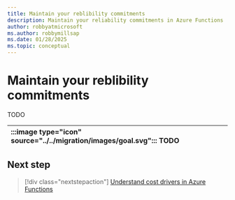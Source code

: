 ```yaml
---
title: Maintain your reblibility commitments
description: Maintain your reliability commitments in Azure Functions
author: robbyatmicrosoft
ms.author: robbymillsap
ms.date: 01/28/2025
ms.topic: conceptual
---
```


# Maintain your reblibility commitments

TODO

| :::image type="icon" source="../../migration/images/goal.svg"::: TODO |
| :-- |

## Next step

> [!div class="nextstepaction"]
> [Understand cost drivers in Azure Functions](./perform-migration.md)
